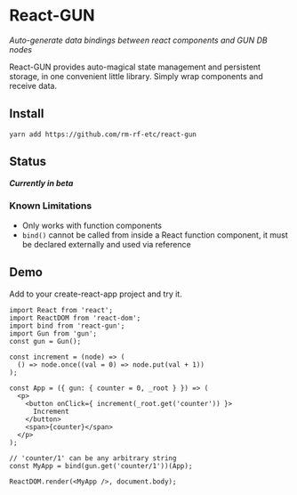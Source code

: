 # React-GUN

_Auto-generate data bindings between react components and GUN DB nodes_

React-GUN provides auto-magical state management and persistent storage,
in one convenient little library. Simply wrap components and receive data.

## Install

`yarn add https://github.com/rm-rf-etc/react-gun`

## Status
**_Currently in beta_**

### Known Limitations
* Only works with function components
* `bind()` cannot be called from inside a React function component, it must be
declared externally and used via reference

## Demo

Add to your create-react-app project and try it.

```
import React from 'react';
import ReactDOM from 'react-dom';
import bind from 'react-gun';
import Gun from 'gun';
const gun = Gun();

const increment = (node) => (
  () => node.once((val = 0) => node.put(val + 1))
);

const App = ({ gun: { counter = 0, _root } }) => (
  <p>
    <button onClick={ increment(_root.get('counter')) }>
      Increment
    </button>
    <span>{counter}</span>
  </p>
);

// 'counter/1' can be any arbitrary string
const MyApp = bind(gun.get('counter/1'))(App);

ReactDOM.render(<MyApp />, document.body);
```
